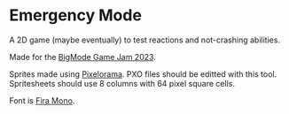 # Emergency Mode

A 2D game (maybe eventually) to test reactions and not-crashing abilities.

Made for the [BigMode Game Jam 2023](https://itch.io/jam/bigmode-2023).

Sprites made using [Pixelorama](https://orama-interactive.itch.io/pixelorama). PXO files should be editted with this tool. Spritesheets should use 8 columns with 64 pixel square cells.

Font is [Fira Mono](https://fonts.google.com/specimen/Fira+Mono).

